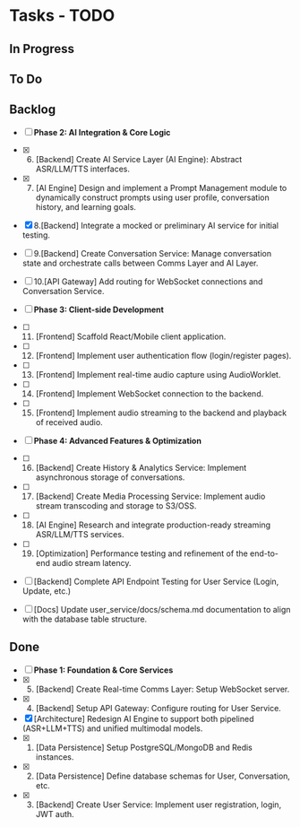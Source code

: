 # Tasks - TODO

## In Progress


## To Do


## Backlog
- [ ] **Phase 2: AI Integration & Core Logic**
- [x] 6. [Backend] Create AI Service Layer (AI Engine): Abstract ASR/LLM/TTS interfaces.
- [x] 7. [AI Engine] Design and implement a Prompt Management module to dynamically construct prompts using user profile, conversation history, and learning goals.
- [x] 8.[Backend] Integrate a mocked or preliminary AI service for initial testing.
- [ ] 9.[Backend] Create Conversation Service: Manage conversation state and orchestrate calls between Comms Layer and AI Layer.
- [ ] 10.[API Gateway] Add routing for WebSocket connections and Conversation Service.
- [ ] **Phase 3: Client-side Development**
- [ ] 11. [Frontend] Scaffold React/Mobile client application.
- [ ] 12. [Frontend] Implement user authentication flow (login/register pages).
- [ ] 13. [Frontend] Implement real-time audio capture using AudioWorklet.
- [ ] 14. [Frontend] Implement WebSocket connection to the backend.
- [ ] 15. [Frontend] Implement audio streaming to the backend and playback of received audio.
- [ ] **Phase 4: Advanced Features & Optimization**
- [ ] 16. [Backend] Create History & Analytics Service: Implement asynchronous storage of conversations.
- [ ] 17. [Backend] Create Media Processing Service: Implement audio stream transcoding and storage to S3/OSS.
- [ ] 18. [AI Engine] Research and integrate production-ready streaming ASR/LLM/TTS services.
- [ ] 19. [Optimization] Performance testing and refinement of the end-to-end audio stream latency.

- [ ] [Backend] Complete API Endpoint Testing for User Service (Login, Update, etc.)
- [ ] [Docs] Update user_service/docs/schema.md documentation to align with the database table structure.

## Done
- [ ] **Phase 1: Foundation & Core Services**
- [x] 5. [Backend] Create Real-time Comms Layer: Setup WebSocket server.
- [x] 4. [Backend] Setup API Gateway: Configure routing for User Service.
- [x] [Architecture] Redesign AI Engine to support both pipelined (ASR+LLM+TTS) and unified multimodal models.
- [x] 1. [Data Persistence] Setup PostgreSQL/MongoDB and Redis instances.
- [x] 2. [Data Persistence] Define database schemas for User, Conversation, etc.
- [x] 3. [Backend] Create User Service: Implement user registration, login, JWT auth.
